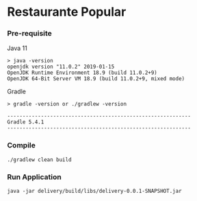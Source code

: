 # Restaurante Popular

### Pre-requisite

Java 11

```
> java -version
openjdk version "11.0.2" 2019-01-15
OpenJDK Runtime Environment 18.9 (build 11.0.2+9)
OpenJDK 64-Bit Server VM 18.9 (build 11.0.2+9, mixed mode)
```

Gradle

```
> gradle -version or ./gradlew -version

------------------------------------------------------------
Gradle 5.4.1
------------------------------------------------------------

```

### Compile

`./gradlew clean build`


### Run Application

`java -jar delivery/build/libs/delivery-0.0.1-SNAPSHOT.jar
`